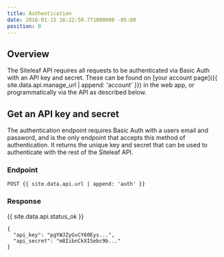 ```yaml
---
title: Authentication
date: 2016-01-15 16:22:50.771000000 -05:00
position: 0
---
```


## Overview

The Siteleaf API requires all requests to be authenticated via Basic Auth with an API key and secret. These can be found on [your account page]({{ site.data.api.manage_url | append: 'account' }}) in the web app, or programmatically via the API as described below.

## Get an API key and secret

The authentication endpoint requires Basic Auth with a users email and password, and is the only endpoint that accepts this method of authentication. It returns the unique key and secret that can be used to authenticate with the rest of the Siteleaf API.

### Endpoint

~~~
POST {{ site.data.api.url | append: 'auth' }}
~~~

### Response
{{ site.data.api.status_ok }}
~~~
{
  "api_key": "pgYWJZyGvCY60Eys...",
  "api_secret": "m8IibnCkXISebc9b..."
}
~~~
